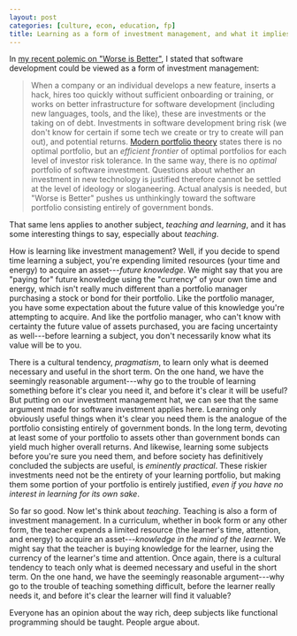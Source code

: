 ```yaml
---
layout: post
categories: [culture, econ, education, fp]
title: Learning as a form of investment management, and what it implies about teaching and learning
---
```


In [my recent polemic on "Worse is Better"](2014-10-13/worseisworse), I stated that software development could be viewed as a form of investment management:

> When a company or an individual develops a new feature, inserts a hack, hires too quickly without sufficient onboarding or training, or works on better infrastructure for software development (including new languages, tools, and the like), these are investments or the taking on of debt. Investments in software development bring risk (we don't know for certain if some tech we create or try to create will pan out), and potential returns. [Modern portfolio theory](http://en.wikipedia.org/wiki/Modern_portfolio_theory) states there is no optimal portfolio, but an _efficient frontier_ of optimal portfolios for each level of investor risk tolerance. In the same way, there is no *optimal* portfolio of software investment. Questions about whether an investment in new technology is justified therefore cannot be settled at the level of ideology or sloganeering. Actual analysis is needed, but "Worse is Better" pushes us unthinkingly toward the software portfolio consisting entirely of government bonds.

That same lens applies to another subject, _teaching and learning_, and it has some interesting things to say, especially about _teaching_.

How is learning like investment management? Well, if you decide to spend time learning a subject, you're expending limited resources (your time and energy) to acquire an asset---_future knowledge_. We might say that you are "paying for" future knowledge using the "currency" of your own time and energy, which isn't really much different than a portfolio manager purchasing a stock or bond for their portfolio. Like the portfolio manager, you have some expectation about the future value of this knowledge you're attempting to acquire. And like the portfolio manager, who can't know with certainty the future value of assets purchased, you are facing uncertainty as well---before learning a subject, you don't necessarily know what its value will be to you.

There is a cultural tendency, _pragmatism_, to learn only what is deemed necessary and useful in the short term. On the one hand, we have the seemingly reasonable argument---why go to the trouble of learning something before it's clear you need it, and before it's clear it will be useful? But putting on our investment management hat, we can see that the same argument made for software investment applies here. Learning only obviously useful things when it's clear you need them is the analogue of the portfolio consisting entirely of government bonds. In the long term, devoting at least some of your portfolio to assets other than government bonds can yield much higher overall returns. And likewise, learning some subjects before you're sure you need them, and before society has definitively concluded the subjects are useful, is _eminently practical_. These riskier investments need not be the entirety of your learning portfolio, but making them some portion of your portfolio is entirely justified, _even if you have no interest in learning for its own sake_.

So far so good. Now let's think about _teaching_. Teaching is also a form of investment management. In a curriculum, whether in book form or any other form, the teacher expends a limited resource (the learner's time, attention, and energy) to acquire an asset---_knowledge in the mind of the learner_. We might say that the teacher is buying knowledge for the learner, using the currency of the learner's time and attention. Once again, there is a cultural tendency to teach only what is deemed necessary and useful in the short term. On the one hand, we have the seemingly reasonable argument---why go to the trouble of teaching something difficult, before the learner really needs it, and before it's clear the learner will find it valuable?

Everyone has an opinion about the way rich, deep subjects like functional programming should be taught. People argue about.
